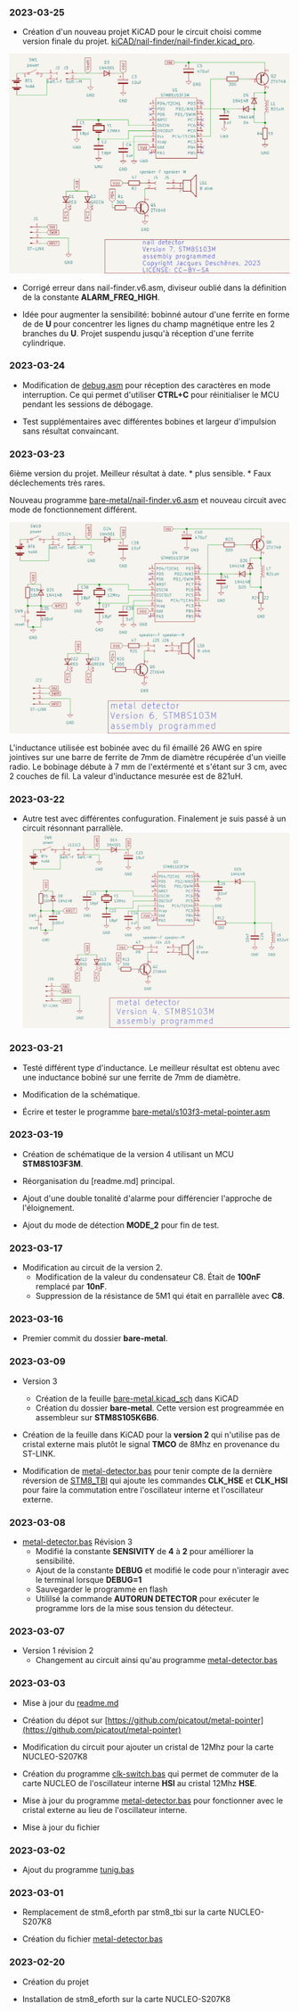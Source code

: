 ### 2023-03-25 

* Création d'un nouveau projet KiCAD pour le circuit choisi comme version finale du projet. [kiCAD/nail-finder/nail-finder.kicad_pro](kiCAD/nail-finder/nail-finder.kicad_pro).

![bare-metal/nail-finder.v7.png](bare-metal/nail-finder.v7.png)

* Corrigé erreur dans nail-finder.v6.asm, diviseur oublié dans la définition de la constante **ALARM_FREQ_HIGH**.

* Idée pour augmenter la sensibilité: bobinné autour d'une ferrite en forme de de **U** pour concentrer les lignes du champ magnétique entre les 2 branches du **U**. 
  Projet suspendu jusqu'à réception d'une ferrite cylindrique.

### 2023-03-24 

* Modification de [debug.asm](debug.asm) pour réception des caractères en mode interruption. Ce qui permet d'utiliser **CTRL+C** pour réinitialiser le MCU pendant les sessions de débogage.

* Test supplémentaires avec différentes bobines et largeur d'impulsion sans résultat convaincant.

### 2023-03-23

6ième version du projet. Meilleur résultat à date. 
    * plus sensible. 
    * Faux déclechements très rares.

 Nouveau programme [bare-metal/nail-finder.v6.asm](bare-metal/nail-finder.v6.asm) et nouveau circuit avec mode de fonctionnement différent. 

 ![bare-metal/nail-finder.v6.png](bare-metal/nail-finder.v6.png)

 L'inductance utilisée est bobinée avec du fil émaillé 26 AWG en spire jointives sur une barre de ferrite de 7mm de diamètre récupérée d'un vieille radio. Le bobinage débute à 7 mm de l'extérmenté et s'étant sur 3 cm, avec 2 couches de fil. La valeur d'inductance mesurée est de 821uH.    

### 2023-03-22

* Autre test avec différentes confuguration. Finalement je suis passé à un circuit résonnant parrallèle.  ![version-4-stm8s103m6.r4.png](bare-metal/version-4-stm8s103m6.r4.png)

### 2023-03-21

* Testé différent type d'inductance. Le meilleur résultat est obtenu avec une inductance bobiné sur une ferrite de 7mm de diamètre. 

* Modification de la schématique. 

* Écrire et tester le programme [bare-metal/s103f3-metal-pointer.asm](bare-metal/s103f3-metal-pointer.asm)

### 2023-03-19

* Création de schématique de la version 4 utilisant un MCU **STM8S103F3M**. 

* Réorganisation du [readme.md] principal.

* Ajout d'une double tonalité d'alarme pour différencier l'approche de l'éloignement. 

* Ajout du mode de détection **MODE_2** pour fin de test.

### 2023-03-17

* Modification au circuit de la version 2. 
    * Modification de la valeur du condensateur C8. Était de **100nF** remplacé par **10nF**. 
    * Suppression de la résistance de 5M1 qui était en parrallèle avec **C8**.

### 2023-03-16 

* Premier commit du dossier **bare-metal**. 

### 2023-03-09 

* Version 3 
    * Création de la feuille [bare-metal.kicad_sch](KiCAD/bare-metal.kicad_sch) dans KiCAD
    * Création du dossier **bare-metal**. Cette version est progreammée en assembleur sur **STM8S105K6B6**.

* Création de la feuille dans KiCAD pour la **version 2** qui n'utilise pas de cristal externe mais plutôt le signal **TMCO** de 8Mhz en provenance du ST-LINK. 

* Modification de [metal-detector.bas](metal-detector.bas) pour tenir compte de la dernière réversion de [STM8_TBI](https://github.com/picatout/stm8_tbi) qui ajoute les commandes **CLK_HSE** et **CLK_HSI** pour faire la commutation entre l'oscillateur  interne et l'oscillateur externe.

### 2023-03-08 

* [metal-detector.bas](metal-detector.bas) Révision 3
    * Modifié la constante  **SENSIVITY**  de **4** à **2** pour amélliorer la sensibilité. 
    * Ajout de la constante **DEBUG** et modifié le code pour n'interagir avec le terminal lorsque **DEBUG=1**
    * Sauvegarder le programme en flash 
    * Utililsé la commande **AUTORUN DETECTOR** pour exécuter le programme lors de la mise sous tension du détecteur.
    
### 2023-03-07

* Version 1 révision 2
    * Changement au circuit ainsi qu'au programme [metal-detector.bas](metal-detector.bas)


### 2023-03-03

* Mise à jour du [readme.md](readme.md)

* Création du dépot sur [https://github.com/picatout/metal-pointer](https://github.com/picatout/metal-pointer)

* Modification du circuit pour ajouter un cristal de 12Mhz pour la carte NUCLEO-S207K8

* Création du programme [clk-switch.bas](clk-switch.bas) qui permet de commuter de la carte NUCLEO 
de l'oscillateur interne **HSI** au cristal 12Mhz **HSE**. 

* Mise à jour du programme [metal-detector.bas](metal-detector.bas) pour fonctionner avec le cristal 
externe au lieu de l'oscillateur interne.

* Mise à jour du fichier []()

### 2023-03-02

* Ajout du programme [tunig.bas](tuning.bas)

### 2023-03-01

* Remplacement de stm8_eforth par stm8_tbi sur la carte NUCLEO-S207K8

* Création du fichier [metal-detector.bas](metal-detector.bas)

### 2023-02-20

* Création du projet 

* Installation de stm8_eforth sur la carte NUCLEO-S207K8 

